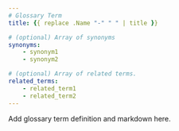 ```yaml
---
# Glossary Term
title: {{ replace .Name "-" " " | title }}

# (optional) Array of synonyms
synonyms:
    - synonym1
    - synonym2

# (optional) Array of related terms.
related_terms:
    - related_term1
    - related_term2
---
```

Add glossary term definition and markdown here.